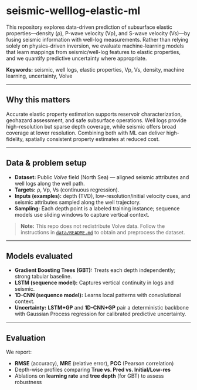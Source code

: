 # seismic-welllog-elastic-ml

This repository explores data-driven prediction of subsurface elastic properties—density (ρ), P-wave velocity (Vp), and S-wave velocity (Vs)—by fusing seismic information with well-log measurements. Rather than relying solely on physics-driven inversion, we evaluate machine-learning models that learn mappings from seismic/well-log features to elastic properties, and we quantify predictive uncertainty where appropriate.

**Keywords:** seismic, well logs, elastic properties, Vp, Vs, density, machine learning, uncertainty, Volve

---

## Why this matters
Accurate elastic property estimation supports reservoir characterization, geohazard assessment, and safe subsurface operations. Well logs provide high-resolution but sparse depth coverage, while seismic offers broad coverage at lower resolution. Combining both with ML can deliver high-fidelity, spatially consistent property estimates at reduced cost.

---

## Data & problem setup
- **Dataset:** Public *Volve* field (North Sea) — aligned seismic attributes and well logs along the well path.  
- **Targets:** ρ, Vp, Vs (continuous regression).  
- **Inputs (examples):** depth (TVD), low-resolution/initial velocity cues, and seismic attributes sampled along the well trajectory.  
- **Sampling:** Each depth point is a labeled training instance; sequence models use sliding windows to capture vertical context.

> **Note:** This repo does not redistribute Volve data. Follow the instructions in [`data/README.md`](data/README.md) to obtain and preprocess the dataset.

---

## Models evaluated
- **Gradient Boosting Trees (GBT):** Treats each depth independently; strong tabular baseline.  
- **LSTM (sequence model):** Captures vertical continuity in logs and seismic.  
- **1D-CNN (sequence model):** Learns local patterns with convolutional context.  
- **Uncertainty:** **LSTM+GP** and **1D-CNN+GP** pair a deterministic backbone with Gaussian Process regression for calibrated predictive uncertainty.

---

## Evaluation
We report:
- **RMSE** (accuracy), **MRE** (relative error), **PCC** (Pearson correlation)
- Depth-wise profiles comparing **True vs. Pred vs. Initial/Low-res**
- Ablations on **learning rate** and **tree depth** (for GBT) to assess robustness



